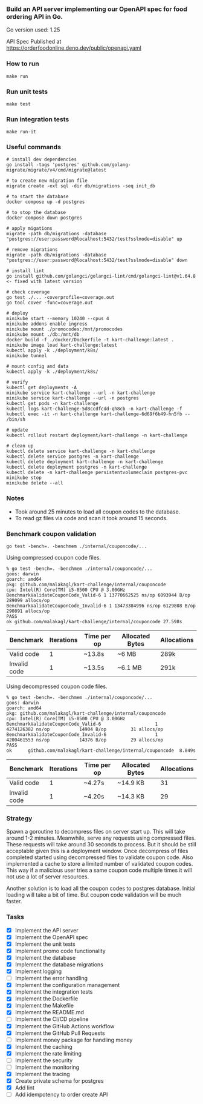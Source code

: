 
### Build an API server implementing our OpenAPI spec for food ordering API in Go.

Go version used: 1.25

API Spec Published at https://orderfoodonline.deno.dev/public/openapi.yaml

### How to run

```
make run
```

### Run unit tests

```
make test
```

### Run integration tests

```
make run-it
```

### Useful commands

```
# install dev dependencies
go install -tags 'postgres' github.com/golang-migrate/migrate/v4/cmd/migrate@latest

# to create new migration file
migrate create -ext sql -dir db/migrations -seq init_db

# to start the database
docker compose up -d postgres

# to stop the database
docker compose down postgres 

# apply migations
migrate -path db/migrations -database "postgres://user:password@localhost:5432/test?sslmode=disable" up

# remove migrations
migrate -path db/migrations -database "postgres://user:password@localhost:5432/test?sslmode=disable" down

# install lint
go install github.com/golangci/golangci-lint/cmd/golangci-lint@v1.64.8 <- fixed with latest version

# check coverage
go test ./... -coverprofile=coverage.out
go tool cover -func=coverage.out

# deploy
minikube start --memory 10240 --cpus 4
minikube addons enable ingress
minikube mount ./promocodes:/mnt/promocodes
minikube mount ./db:/mnt/db
docker build -f ./docker/Dockerfile -t kart-challenge:latest .
minikube image load kart-challenge:latest
kubectl apply -k ./deployment/k8s/
minikube tunnel

# mount config and data
kubectl apply -k ./deployment/k8s/

# verify
kubectl get deployments -A
minikube service kart-challenge --url -n kart-challenge
minikube service kart-challenge --url -n postgres
kubectl get pods -n kart-challenge
kubectl logs kart-challenge-5d8ccdfcdd-qh8cb -n kart-challenge -f
kubectl exec -it -n kart-challenge kart-challenge-6d69f6b49-hn5fb -- /bin/sh

# update
kubectl rollout restart deployment/kart-challenge -n kart-challenge

# clean up
kubectl delete service kart-challenge -n kart-challenge
kubectl delete service postgres -n kart-challenge
kubectl delete deployment kart-challenge -n kart-challenge
kubectl delete deployment postgres -n kart-challenge
kubectl delete -n kart-challenge persistentvolumeclaim postgres-pvc
minikube stop
minikube delete --all
```

### Notes
- Took around 25 minutes to load all coupon codes to the database.
- To read gz files via code and scan it took around 15 seconds.

### Benchmark coupon validation

```
go test -bench=. -benchmem ./internal/couponcode/...
```
Using compressed coupon code files.

```
% go test -bench=. -benchmem ./internal/couponcode/...
goos: darwin
goarch: amd64
pkg: github.com/malakagl/kart-challenge/internal/couponcode
cpu: Intel(R) Core(TM) i5-8500 CPU @ 3.00GHz
BenchmarkValidateCouponCode_Valid-6 1 13770662525 ns/op 6093944 B/op 289099 allocs/op
BenchmarkValidateCouponCode_Invalid-6 1 13473384996 ns/op 6129808 B/op 290891 allocs/op
PASS
ok github.com/malakagl/kart-challenge/internal/couponcode 27.598s
```

| Benchmark    | Iterations | Time per op | Allocated Bytes | Allocations |
| ------------ | ---------- |-------------|-----------------| ----------- |
| Valid code   | 1          | ~13.8s      | ~6 MB           | 289k        |
| Invalid code | 1          | ~13.5s      | ~6.1 MB         | 291k        |

Using decompressed coupon code files.

```
% go test -bench=. -benchmem ./internal/couponcode/...
goos: darwin
goarch: amd64
pkg: github.com/malakagl/kart-challenge/internal/couponcode
cpu: Intel(R) Core(TM) i5-8500 CPU @ 3.00GHz
BenchmarkValidateCouponCode_Valid-6                    1        4274126382 ns/op           14904 B/op         31 allocs/op
BenchmarkValidateCouponCode_Invalid-6                  1        4200461553 ns/op           14376 B/op         29 allocs/op
PASS
ok      github.com/malakagl/kart-challenge/internal/couponcode  8.849s
```
| Benchmark    | Iterations | Time per op | Allocated Bytes | Allocations |
| ------------ | ---------- |-------------|-----------------| ----------- |
| Valid code   | 1          | ~4.27s      | ~14.9 KB        | 31          |
| Invalid code | 1          | ~4.20s      | ~14.3 KB        | 29          |

### Strategy

Spawn a goroutine to decompress files on server start up.
This will take around 1-2 minutes.
Meanwhile, serve any requests using compressed files.
These requests will take around 30 seconds to process. 
But it should be still acceptable given this is a deployment window.
Once decompress of files completed started using decompressed files to validate coupon code.
Also implemented a cache to store a limited number of validated coupon codes.
This way if a malicious user tries a same coupon code multiple times it will not use a lot of server resources.

Another solution is to load all the coupon codes to postgres database.
Initial loading will take a bit of time. But coupon code validation will be much faster.

### Tasks
- [x] Implement the API server
- [x] Implement the OpenAPI spec
- [x] Implement the unit tests
- [x] Implement promo code functionality
- [x] Implement the database
- [x] Implement the database migrations
- [x] Implement logging
- [ ] Implement the error handling
- [x] Implement the configuration management
- [x] Implement the integration tests
- [x] Implement the Dockerfile
- [x] Implement the Makefile
- [x] Implement the README.md
- [ ] Implement the CI/CD pipeline
- [x] Implement the GitHub Actions workflow
- [x] Implement the GitHub Pull Requests
- [ ] Implement money package for handling money
- [x] Implement the caching
- [x] Implement the rate limiting
- [ ] Implement the security
- [ ] Implement the monitoring
- [x] Implement the tracing
- [x] Create private schema for postgres
- [x] Add lint
- [ ] Add idempotency to order create API